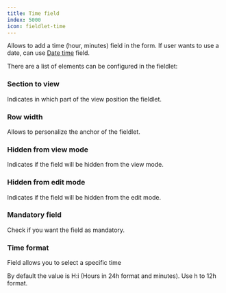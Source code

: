 ```yaml
---
title: Time field
index: 5000
icon: fieldlet-time
---
```


Allows to add a time (hour, minutes) field in the form. If user wants to use a date, can use [Date time](rules/palette/fieldlets/datefield) field.

There are a list of elements can be configured in the fieldlet:

### Section to view

Indicates in which part of the view position the fieldlet.

### Row width

Allows to personalize the anchor of the fieldlet.

### Hidden from view mode

Indicates if the field will be hidden from the view mode.

### Hidden from edit mode

Indicates if the field will be hidden from the edit mode.

### Mandatory field

Check if you want the field as mandatory.

### Time format

Field allows you to select a specific time

By default the value is H:i (Hours in 24h format and minutes). Use h to 12h format.
